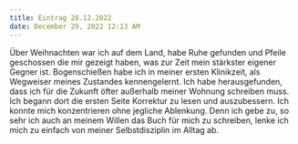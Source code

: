 ```yaml
---
title: Eintrag 28.12.2022
date: December 29, 2022 12:13 AM
---
```

Über Weihnachten war ich auf dem Land, habe Ruhe gefunden und Pfeile geschossen die mir gezeigt haben, was zur Zeit mein stärkster eigener Gegner ist. Bogenschießen habe ich in meiner ersten Klinikzeit, als Wegweiser meines Zustandes kennengelernt. Ich habe herausgefunden, dass ich für die Zukunft öfter außerhalb meiner Wohnung schreiben muss. Ich begann dort die ersten Seite Korrektur zu lesen und auszubessern. Ich konnte mich konzentrieren ohne jegliche Ablenkung. Denn ich gebe zu, so sehr ich auch an meinem Willen das Buch für mich zu schreiben, lenke ich mich zu einfach von meiner Selbstdisziplin im Alltag ab.